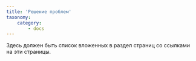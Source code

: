 ```yaml
---
title: 'Решение проблем'
taxonomy:
    category:
        - docs
---
```


Здесь должен быть список вложенных в раздел страниц со ссылками на эти страницы.